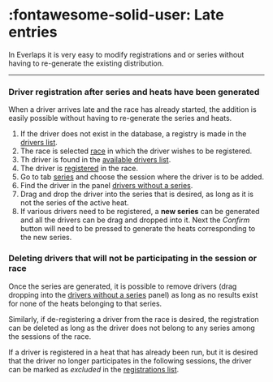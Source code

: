 # :fontawesome-solid-user: Late entries

In Everlaps it is very easy to modify registrations and or series without having to re-generate the existing distribution.

---

### Driver registration after series and heats have been generated

When a driver arrives late and the race has already started, the addition is easily possible without having to re-generate the series and heats.

1. If the driver does not exist in the database, a registry is made in the [drivers list](../user-guide/drivers.md).
2. The race is selected [race](../user-guide/races.md) in which the driver wishes to be registered.
3. Th driver is found in the [available drivers list](../user-guide/races.md#pilotos-disponibles).
4. The driver is [registered](../user-guide/races.md#inscripciones) in the race.
5. Go to tab [series](../user-guide/races.md#series) and choose the session where the driver is to be added.
6. Find the driver in the panel [drivers without a series](../user-guide/races.md#pilotos-sin-serie).
7. Drag and drop the driver into the series that is desired, as long as it is not the series of the active heat.
8. If various drivers need to be registered, a **new series** can be generated and all the drivers can be drag and dropped into it. Next the *Confirm* button will need to be pressed to generate the heats corresponding to the new series.

### Deleting drivers that will not be participating in the session or race 

Once the series are generated, it is possible to remove drivers (drag dropping into the [drivers without a series](../user-guide/races.md#pilotos-sin-serie) panel) as long as no results exist for none of the heats belonging to that series.

Similarly, if de-registering a driver from the race is desired, the registration can be deleted as long as the driver does not belong to any series among the sessions of the race.

If a driver is registered in a heat that has already been run, but it is desired that the driver no longer participates in the following sessions, the driver can be marked as *excluded* in the [registrations list](../user-guide/races.md#inscripciones).


